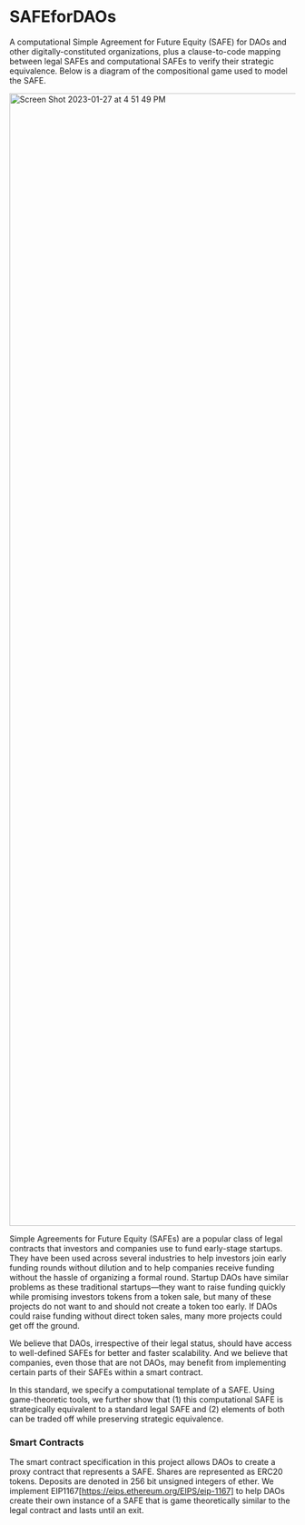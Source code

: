 # SAFEforDAOs
A computational Simple Agreement for Future Equity (SAFE) for DAOs and other digitally-constituted organizations, plus a clause-to-code mapping between legal SAFEs and computational SAFEs to verify their strategic equivalence. Below is a diagram of the compositional game used to model the SAFE.

<img width="1994" alt="Screen Shot 2023-01-27 at 4 51 49 PM" src="https://user-images.githubusercontent.com/40670744/215208439-3541055e-8603-4fa3-b3f0-3e4771e4bfcb.png">


Simple Agreements for Future Equity (SAFEs) are a popular class of legal contracts that investors and companies use to fund early-stage startups. They have been used across several industries to help investors join early funding rounds without dilution and to help companies receive funding without the hassle of organizing a formal round. Startup DAOs have similar problems as these traditional startups—they want to raise funding quickly while promising investors tokens from a token sale, but many of these projects do not want to and should not create a token too early. If DAOs could raise funding without direct token sales, many more projects could get off the ground.

We believe that DAOs, irrespective of their legal status, should have access to well-defined SAFEs for better and faster scalability. And we believe that companies, even those that are not DAOs, may benefit from implementing certain parts of their SAFEs within a smart contract. 

In this standard, we specify a computational template of a SAFE. Using game-theoretic tools, we further show that (1) this computational SAFE is strategically equivalent to a standard legal SAFE and (2) elements of both can be traded off while preserving strategic equivalence.

### Smart Contracts
The smart contract specification in this project allows DAOs to create a proxy contract that represents a SAFE. Shares are represented as ERC20 tokens. Deposits are denoted in 256 bit unsigned integers of ether. We implement EIP1167[https://eips.ethereum.org/EIPS/eip-1167] to help DAOs create their own instance of a SAFE that is game theoretically similar to the legal contract and lasts until an exit. 
